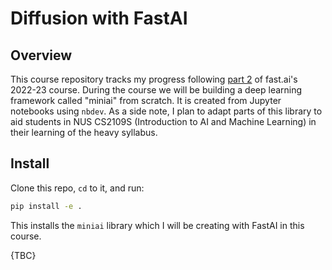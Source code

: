 Diffusion with FastAI
================

## Overview

This course repository tracks my progress following [part 2](https://course.fast.ai/Lessons/part2.html) of fast.ai's 2022-23 course.
During the course we will be building a deep learning framework called "miniai" from scratch. It is created from Jupyter notebooks using `nbdev`.
As a side note, I plan to adapt parts of this library to aid students in NUS CS2109S (Introduction to AI and Machine Learning) in their learning of the heavy syllabus.

## Install

Clone this repo, `cd` to it, and run:

``` sh
pip install -e .
```

This installs the `miniai` library which I will be creating with FastAI in this course.

{TBC}
